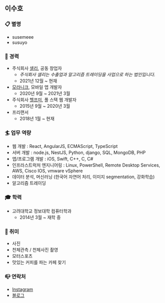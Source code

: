 ## 이수호


### 📋 별명
- susemeee
- susuyo

### 📝 경력
- 주식회사 [샐리](https://sally.co.kr), 공동 창업자
  - _주식회사 샐리는 수출업과 알고리즘 트레이딩을 사업으로 하는 법인입니다._
  - 2021년 12월 ~ 현재
- [모라니크](https://app.moranique.com), 모바일 앱 개발자
  - 2020년 9월 ~ 2021년 3월
- 주식회사 [헬프미](https://www.help-me.kr), 풀 스택 웹 개발자
  - 2015년 9월 ~ 2020년 3월
- 프리랜서
  - 2018년 1월 ~ 현재

### 🏄‍ 업무 역량
- 웹 개발 : React, AngularJS, ECMAScript, TypeScript
- 서버 개발 : node.js, NestJS, Python, django, SQL, MongoDB, PHP
- 앱/프로그램 개발 : iOS, Swift, C++, C, C#
- 인프라스트럭처 엔지니어링 : Linux, PowerShell, Remote Desktop Services, AWS, Cisco IOS, vmware vSphere
- 데이터 분석, 머신러닝 (한국어 자연어 처리, 이미지 segmentation, 강화학습)
- 알고리즘 트레이딩

### 🎓 학력
- 고려대학교 정보대학 컴퓨터학과
  - 2014년 3월 ~ 재학 중

### 🔭 취미
- 사진
- 천체관측 / 천체사진 촬영
- 모터스포츠
- 맛있는 커피를 파는 카페 찾기

### 📪 연락처
- [Instagram](https://instagram.com/susemeee)
- [블로그](https://blog.susuyo.ai/?utm_source=github&utm_medium=about_ko)

